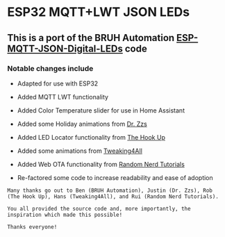# ESP32 MQTT+LWT JSON LEDs

## This is a port of the BRUH Automation [ESP-MQTT-JSON-Digital-LEDs](https://github.com/bruhautomation/ESP-MQTT-JSON-Digital-LEDs) code

### Notable changes include

* Adapted for use with ESP32

* Added MQTT LWT functionality

* Added Color Temperature slider for use in Home Assistant

* Added some Holiday animations from [Dr. Zzs](https://github.com/Snipercaine/Holiday-LED-files)

* Added LED Locator functionality from [The Hook Up](https://github.com/thehookup/Holiday_LEDS)

* Added some animations from [Tweaking4All](https://www.tweaking4all.com/hardware/arduino/adruino-led-strip-effects/)

* Added Web OTA functionality from [Random Nerd Tutorials](https://randomnerdtutorials.com/esp32-over-the-air-ota-programming/)

* Re-factored some code to increase readability and ease of adoption

```text
Many thanks go out to Ben (BRUH Automation), Justin (Dr. Zzs), Rob (The Hook Up), Hans (Tweaking4All), and Rui (Random Nerd Tutorials).

You all provided the source code and, more importantly, the inspiration which made this possible!

Thanks everyone!
```
